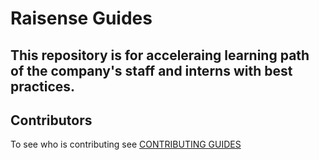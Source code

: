 # Raisense Guides
## This repository is for acceleraing learning path of the company's staff and interns with best practices.

## Contributors
To see who is contributing see [CONTRIBUTING GUIDES](CONTRIBUTING.md)
